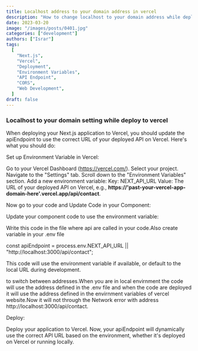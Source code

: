 ```yaml
---
title: Localhost address to your domain address in vercel
description: "How to change localhost to your domain address while deploy your code to vercel"
date: 2023-03-20
image: "/images/posts/0401.jpg"
categories: ["development"]
authors: ["Israr"]
tags:
  [
    "Next.js",
    "Vercel",
    "Deployment",
    "Environment Variables",
    "API Endpoint",
    "CORS",
    "Web Development",
  ]
draft: false
---
```


### Localhost to your domain setting while deploy to vercel

When deploying your Next.js application to Vercel, you should update the apiEndpoint to use the correct URL of your deployed API on Vercel. Here's what you should do:

Set up Environment Variable in Vercel:

Go to your Vercel Dashboard (https://vercel.com/).
Select your project.
Navigate to the "Settings" tab.
Scroll down to the "Environment Variables" section.
Add a new environment variable:
Key: NEXT_API_URL
Value: The URL of your deployed API on Vercel, e.g., **https://'past-your-vercel-app-domain-here'.vercel.app/api/contact**.

Now go to your code and Update Code in your Component:

Update your component code to use the environment variable:

Write this code in the file where api are called in your code.Also create variable in your .env file

const apiEndpoint = process.env.NEXT_API_URL || "http://localhost:3000/api/contact";

This code will use the environment variable if available, or default to the local URL during development.

to switch between addresses.When you are in local envirnment the code will use the address defined in the
.env file and when the code are deployed it will use the address defined in the envirnment variables of vercel website.Now it will not through the Network error with address http://localhost:3000/api/contact.

Deploy:

Deploy your application to Vercel.
Now, your apiEndpoint will dynamically use the correct API URL based on the environment, whether it's deployed on Vercel or running locally.
